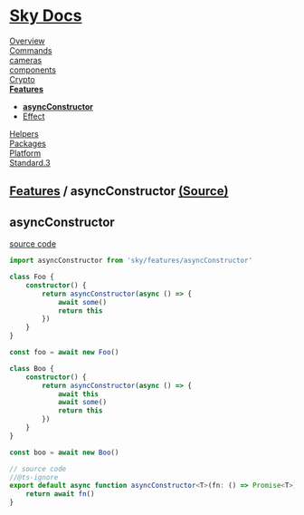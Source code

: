 <!--- This asyncConstructor was auto-generated using "npx sky readme" --> 

# [Sky Docs](../../README.md)

[Overview](..%2F..%2Fdocs%2FREADME.md)   
[Commands](..%2F..%2F%5Fcommands%2Fdocs%2FREADME.md)   
[cameras](..%2F..%2Fcameras%2FREADME.md)   
[components](..%2F..%2Fcomponents%2FREADME.md)   
[Crypto](..%2F..%2Fcrypto%2FREADME.md)   
**[Features](..%2F..%2Ffeatures%2FREADME.md)**   
* **[asyncConstructor](..%2F..%2Ffeatures%2FasyncConstructor%2FREADME.md)**
* [Effect](..%2F..%2Ffeatures%2Feffect%2FREADME.md)
  
[Helpers](..%2F..%2Fhelpers%2FREADME.md)   
[Packages](..%2F..%2Fpkgs%2FREADME.md)   
[Platform](..%2F..%2Fplatform%2FREADME.md)   
[Standard.3](..%2F..%2Fstandard%2FREADME.md)   

## [Features](..%2F..%2Ffeatures%2FREADME.md) / asyncConstructor [(Source)](..%2F..%2Ffeatures%2FasyncConstructor%2F)

## asyncConstructor

[source code](%5FasyncConstructor.ts)

```typescript
import asyncConstructor from 'sky/features/asyncConstructor'

class Foo {
    constructor() {
        return asyncConstructor(async () => {
            await some()
            return this
        })
    }
}

const foo = await new Foo()

class Boo {
    constructor() {
        return asyncConstructor(async () => {
            await this
            await some()
            return this
        })
    }
}

const boo = await new Boo()

```

```typescript
// source code
//@ts-ignore
export default async function asyncConstructor<T>(fn: () => Promise<T>): T {
    return await fn()
}

```